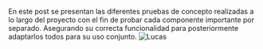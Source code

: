 En este post se presentan las diferentes pruebas de concepto realizadas a lo largo del proyecto con el fin de probar cada componente importante por separado. Asegurando su correcta funcionalidad para posteriormente adaptarlos todos para su uso conjunto.
![Lucas](/assets/Lucas.jpg)
